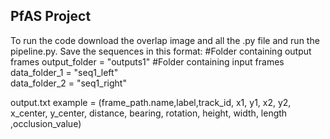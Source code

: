 ## PfAS Project

To run the code download the overlap image  and all the .py file and run the pipeline.py.
Save the sequences in this format:
  #Folder containing output frames
  output_folder = "outputs1"
  #Folder containing input frames
  data_folder_1 = "seq1_left"  
  data_folder_2 = "seq1_right"

output.txt example = (frame_path.name,label,track_id, x1, y1, x2, y2, x_center, y_center, distance,
                            bearing, rotation, height, width, length ,occlusion_value)


